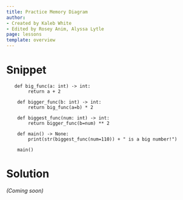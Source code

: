 ```yaml
---
title: Practice Memory Diagram
author:
- Created by Kaleb White
- Edited by Rosey Anim, Alyssa Lytle
page: lessons
template: overview
---
```


# Snippet

<pre>
<code class="python">   def big_func(a: int) -> int:
        return a + 2

    def bigger_func(b: int) -> int:
        return big_func(a=b) * 2

    def biggest_func(num: int) -> int:
        return bigger_func(b=num) ** 2

    def main() -> None:
        print(str(biggest_func(num=110)) + " is a big number!")

    main()
</code></pre>

# Solution

*(Coming soon)*

<!-- [Video](https://youtu.be/TOeZrIu0GnQ?si=uKDO2Ym6Wdi3RBKT)

<img class="img-fluid" src="/static/practice-mem-diagrams/func-import-00-sol.png" alt=""/> -->